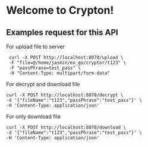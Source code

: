 # Welcome to Crypton!

## Examples request for this API

For upload file to server
```
 curl -X POST http://localhost:8070/upload \
 -F "file=@/home/jasmin/ex_go/cryptor/t123" \
 -F "passPhrase=test_pass" \
 -H "Content-Type: multipart/form-data"
```
For decrypt and download file
```
curl -X POST http://localhost:8070/decrypt \
-d '{"fileName":"t123","passPhrase":"test_pass"}' \
-H 'Content-Type: application/json'
```

For only download file
```
curl -X POST http://localhost:8070/download \
-d '{"fileName":"t123","passPhrase":"test_pass"}' \
-H 'Content-Type: application/json'
``` 